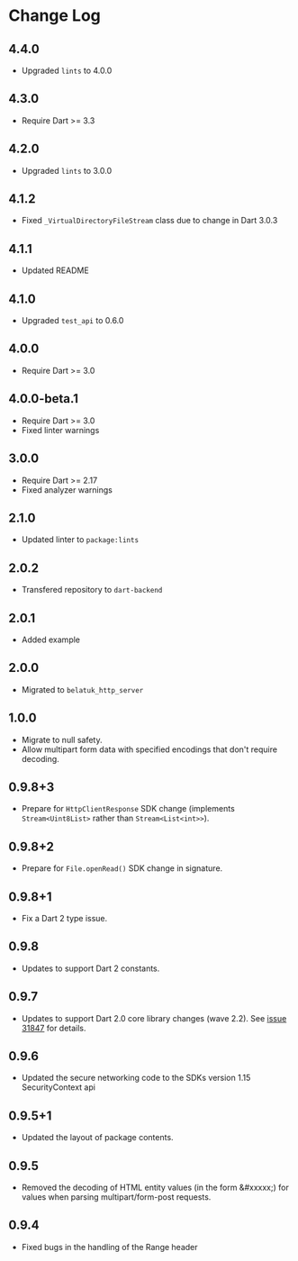 # Change Log

## 4.4.0

* Upgraded `lints` to 4.0.0

## 4.3.0

* Require Dart >= 3.3

## 4.2.0

* Upgraded `lints` to 3.0.0

## 4.1.2

* Fixed `_VirtualDirectoryFileStream` class due to change in Dart 3.0.3

## 4.1.1

* Updated README

## 4.1.0

* Upgraded `test_api` to 0.6.0

## 4.0.0

* Require Dart >= 3.0

## 4.0.0-beta.1

* Require Dart >= 3.0
* Fixed linter warnings

## 3.0.0

* Require Dart >= 2.17
* Fixed analyzer warnings

## 2.1.0

* Updated linter to `package:lints`

## 2.0.2

* Transfered repository to `dart-backend`

## 2.0.1

* Added example

## 2.0.0

* Migrated to `belatuk_http_server`

## 1.0.0

* Migrate to null safety.
* Allow multipart form data with specified encodings that don't require
  decoding.

## 0.9.8+3

* Prepare for `HttpClientResponse` SDK change (implements `Stream<Uint8List>`
  rather than `Stream<List<int>>`).

## 0.9.8+2

* Prepare for `File.openRead()` SDK change in signature.

## 0.9.8+1

* Fix a Dart 2 type issue.

## 0.9.8

* Updates to support Dart 2 constants.

## 0.9.7

* Updates to support Dart 2.0 core library changes (wave
  2.2). See [issue 31847][sdk#31847] for details.

  [sdk#31847]: https://github.com/dart-lang/sdk/issues/31847

## 0.9.6

* Updated the secure networking code to the SDKs version 1.15 SecurityContext api

## 0.9.5+1

* Updated the layout of package contents.

## 0.9.5

* Removed the decoding of HTML entity values (in the form &#xxxxx;) for
  values when parsing multipart/form-post requests.

## 0.9.4

* Fixed bugs in the handling of the Range header
